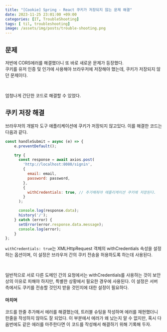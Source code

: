 ```yaml
---
title: "[Cookie] Spring - React 쿠키가 저장되지 않는 문제 해결"
date: 2023-11-25 23:01:00 +09:00
categories: [IT, TroubleShooting]
tags: [ til, troubleshooting]
image: /assets/img/posts/trouble-shooting.png
---
```



## 문제

저번에 CORS에러를 해결했더니 또 바로 새로운 문제가 등장했다.    
쿠키를 유저 인증 및 인가에 사용해야 브라우저에 저장해야 했는데, 쿠키가 저장되지 않던 문제이다.    

<br/>

엄청나게 간단한 코드로 해결할 수 있었다.


## 쿠키 저장 해결

브라우저의 개발자 도구 애플리케이션에 쿠키가 저장되지 않고있다. 이를 해결한 코드는 다음과 같다.

```javascript
const handleSubmit = async (e) => {
    e.preventDefault();

    try {
      const response = await axios.post(
        'http://localhost:8080/signin',
        {
          email: email,
          password: password,
        },
        {
          withCredentials: true, // 추가해줘야 애플리케이션 쿠키에 저장된다.
        }
      );

      console.log(response.data);
      history('/');
    } catch (error) {
      setError(error.response.data.message);
      console.log(error);
    }
};
```

`withCredentials: true`는 XMLHttpRequest 객체의 withCredentials 속성을 설정하는 옵션이며, 이 설정은 브라우저 간의 쿠키 전송을 허용하도록 하는데 사용된다.

<br/>

일반적으로 서로 다른 도메인 간의 요청에서는 withCredentials를 사용하는 것이 보안상의 이유로 피해야 하지만, 특별한 상황에서 필요한 경우에 사용된다. 이 설정은 서버 측에서도 쿠키를 전송할 것인지 받을 것인지에 대한 설정이 필요하다.

#### 마치며
코드를 한줄 추가해서 에러를 해결했는데, 트러블 슈팅을 작성하며 에러를 재현했더니 한줄을 작성하지 않아도 잘 되었다. 이 부분에서 에러가 왜 났는지 알 수 없지만, 혹시 다음번에도 같은 에러를 마주한다면 이 코드를 작성해서 해결하기 위해 기록해 두자.



